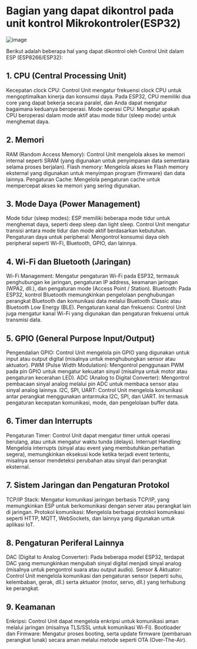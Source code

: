 # Bagian yang dapat dikontrol pada unit kontrol Mikrokontroler(ESP32)
![image](https://github.com/user-attachments/assets/a26c3b9e-6c53-4d95-9aea-683a114dff0e)

Berikut adalah beberapa hal yang dapat dikontrol oleh Control Unit dalam ESP (ESP8266/ESP32):

## 1. CPU (Central Processing Unit)
Kecepatan clock CPU: Control Unit mengatur frekuensi clock CPU untuk mengoptimalkan kinerja dan konsumsi daya. Pada ESP32, CPU memiliki dua core yang dapat bekerja secara paralel, dan Anda dapat mengatur bagaimana keduanya beroperasi.
Mode operasi CPU: Mengatur apakah CPU beroperasi dalam mode aktif atau mode tidur (sleep mode) untuk menghemat daya.
## 2. Memori
RAM (Random Access Memory): Control Unit mengelola akses ke memori internal seperti SRAM (yang digunakan untuk penyimpanan data sementara selama proses berjalan).
Flash memory: Mengelola akses ke Flash memory eksternal yang digunakan untuk menyimpan program (firmware) dan data lainnya.
Pengaturan Cache: Mengelola pengaturan cache untuk mempercepat akses ke memori yang sering digunakan.
## 3. Mode Daya (Power Management)
Mode tidur (sleep modes): ESP memiliki beberapa mode tidur untuk menghemat daya, seperti deep sleep dan light sleep. Control Unit mengatur transisi antara mode tidur dan mode aktif berdasarkan kebutuhan.
Pengaturan daya untuk peripheral: Mengontrol konsumsi daya oleh peripheral seperti Wi-Fi, Bluetooth, GPIO, dan lainnya.
## 4. Wi-Fi dan Bluetooth (Jaringan)
Wi-Fi Management: Mengatur pengaturan Wi-Fi pada ESP32, termasuk penghubungan ke jaringan, pengaturan IP address, keamanan jaringan (WPA2, dll.), dan pengaturan mode (Access Point / Station).
Bluetooth: Pada ESP32, kontrol Bluetooth memungkinkan pengelolaan penghubungan perangkat Bluetooth dan komunikasi data melalui Bluetooth Classic atau Bluetooth Low Energy (BLE).
Pengaturan kanal dan frekuensi: Control Unit juga mengatur kanal Wi-Fi yang digunakan dan pengaturan frekuensi untuk transmisi data.
## 5. GPIO (General Purpose Input/Output)
Pengendalian GPIO: Control Unit mengelola pin GPIO yang digunakan untuk input atau output digital (misalnya untuk menghubungkan sensor atau aktuator).
PWM (Pulse Width Modulation): Mengontrol penggunaan PWM pada pin GPIO untuk mengatur kekuatan sinyal (misalnya untuk motor atau pengaturan kecerahan LED).
ADC (Analog to Digital Converter): Mengontrol pembacaan sinyal analog melalui pin ADC untuk membaca sensor atau sinyal analog lainnya.
I2C, SPI, UART: Control Unit mengelola komunikasi antar perangkat menggunakan antarmuka I2C, SPI, dan UART. Ini termasuk pengaturan kecepatan komunikasi, mode, dan pengelolaan buffer data.
## 6. Timer dan Interrupts
Pengaturan Timer: Control Unit dapat mengatur timer untuk operasi berulang, atau untuk mengatur waktu tunda (delays).
Interrupt Handling: Mengelola interrupts (sinyal atau event yang membutuhkan perhatian segera), memungkinkan eksekusi kode ketika terjadi event tertentu, misalnya sensor mendeteksi perubahan atau sinyal dari perangkat eksternal.
## 7. Sistem Jaringan dan Pengaturan Protokol
TCP/IP Stack: Mengatur komunikasi jaringan berbasis TCP/IP, yang memungkinkan ESP untuk berkomunikasi dengan server atau perangkat lain di jaringan.
Protokol komunikasi: Mengelola berbagai protokol komunikasi seperti HTTP, MQTT, WebSockets, dan lainnya yang digunakan untuk aplikasi IoT.
## 8. Pengaturan Periferal Lainnya
DAC (Digital to Analog Converter): Pada beberapa model ESP32, terdapat DAC yang memungkinkan mengubah sinyal digital menjadi sinyal analog (misalnya untuk pengontrol suara atau output audio).
Sensor & Aktuator: Control Unit mengelola komunikasi dan pengaturan sensor (seperti suhu, kelembaban, gerak, dll.) serta aktuator (motor, servo, dll.) yang terhubung ke perangkat.
## 9. Keamanan
Enkripsi: Control Unit dapat mengelola enkripsi untuk komunikasi aman melalui jaringan (misalnya TLS/SSL untuk komunikasi Wi-Fi).
Bootloader dan Firmware: Mengatur proses booting, serta update firmware (pembaruan perangkat lunak) secara aman melalui metode seperti OTA (Over-The-Air).
